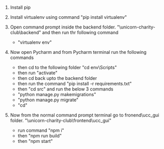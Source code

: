 1. Install pip
2. Install virtualenv using command 
	"pip install virtualenv"
3. Open command prompt inside the backend folder. "\unicorn-charity-club\backend" and then run thr following command
	- "virtualenv env"

4. Now open Pycharm and from Pycharm terminal run the following commands
	- then cd to the following folder "cd env\Scripts\"
	- then run "activate"
	- then cd back upto the backend folder
	- then run the command "pip install -r requirements.txt"
	- then "cd src" and run the below 3 commands
	- "python manage.py makemigrations"
	- "python manage.py migrate"
	- "cd"

5. Now from the normal command prompt terminal go to fronend\ucc_gui folder. "\unicorn-charity-club\frontend\ucc_gui"
	- run command "npm i"
	- then "npm run build"
	- then "npm start"
